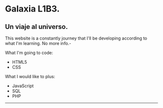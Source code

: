 # Galaxia L1B3.
## Un viaje al universo.

This website is a constantly journey that I'll be developing according to what I'm learning.
No more info.-

What I'm going to code:
* HTML5
* CSS
 
What I would like to plus:
* JavaScript
* SQL
* PHP
---